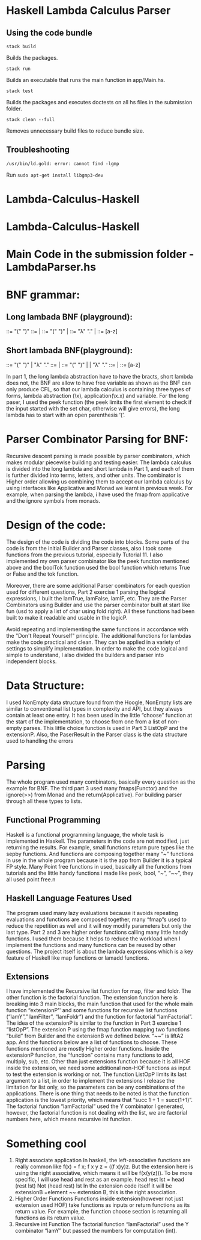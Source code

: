# Haskell Lambda Calculus Parser

## Using the code bundle

`stack build`

Builds the packages.

`stack run`

Builds an executable that runs the main function in app/Main.hs.

`stack test`

Builds the packages and executes doctests on all hs files in the submission folder.

`stack clean --full`

Removes unnecessary build files to reduce bundle size.

## Troubleshooting

`/usr/bin/ld.gold: error: cannot find -lgmp`

Run `sudo apt-get install libgmp3-dev`
# Lambda-Calculus-Haskell
# Lambda-Calculus-Haskell


# Main Code in the submission folder - LambdaParser.hs

# BNF grammar:
## Long lambada BNF (playground):


<longLam> ::= "(" <longobject> ")"
<longlam> ::= <longlam> <longterm> | <longterm> <longterm> ::= "(" <longobject> ")" | <letter> <longobject> ::= "λ" <letter> "." <longlam> | <longlam> <letter> ::= [a-z]
  
## Short lambada BNF(playground):

<shortLam> ::= "(" <shortlam> ")" | "λ" <letterList> "." <shortlam> <shortlam> ::= <shortlam> <shortterm> | <shortterm>
<shortterm> ::= "(" <shortlam> ")" | <letter> | "λ" <letterList> "." <shortlam> <letterList> ::= <letter> | <letter> <letterList>
<letter> ::= [a-z]

  
In part 1, the long lambda abstraction have to have the bracts, short lambda does not, the BNF are allow to have free variable as shown as the BNF can only produce CFL, so that our lambda calculus is containing three types of forms, lambda abstraction (\x), application(\x.x) and variable. For the long paser, I used the peek function (the peek limits the first element to check if the input started with the set char, otherwise will give errors), the long lambda has to start with an open parenthesis ‘(‘.

# Parser Combinator Parsing for BNF:
Recursive descent parsing is made possible by parser combinators, which makes modular piecewise building and testing easier. The lambda calculus is divided into the long lambda and short lambda in Part 1, and each of them is further divided into terms, letters, and other units. The combinator is Higher order allowing us combining them to accept our lambda calculus by using interfaces like Applicative and Monad we learnt in previous week. For example, when parsing the lambda, i have used the fmap from applicative and the ignore symbols from monads.
 
# Design of the code:
The design of the code is dividing the code into blocks. Some parts of the code is from the initial Builder and Parser classes, also I took some functions from the previous tutorial, especially Tutorial 11. I also implemented my own parser combinator like the peek function mentioned above and the boolTok function used the bool function which returns True or False and the tok function.
  
Moreover, there are some additional Parser combinators for each question used for different questions, Part 2 exercise 1 parsing the logical expressions, I built the lamTrue, lamFalse, lamIF, etc. They are the Parser Combinators using Builder and use the parser combinator built at start like fun (usd to apply a list of char using fold right). All these functions had been built to make it readable and usable in the logicP.
  
Avoid repeating and implementing the same functions in accordance with the "Don't Repeat Yourself" principle. The additional functions for lambdas make the code practical and clean. They can be applied in a variety of settings to simplify implementation. In order to make the code logical and simple to understand, I also divided the builders and parser into independent blocks.

# Data Structure:
I used NonEmpty data structure found from the Hoogle, NonEmpty lists are similar to conventional list types in complexity and API, but they always contain at least one entry. It has been used in the little “choose” function at the start of the implementation, to choose from one from a list of non- empty parses. This little choice function is used in Part 3 ListOpP and the extensionP. Also, the PaserResult in the Parser class is the data structure used to handling the errors

# Parsing
The whole program used many combinators, basically every question as the example for BNF. The third part 3 used many fmaps(Functor) and the ignore(>>) from Monad and the return(Applicative). For building parser through all these types to lists.

## Functional Programming
Haskell is a functional programming language, the whole task is implemented in Haskell. The parameters in the code are not modified, just returning the results. For example, small functions return pure types like the sepby functions. And functions are composing together many “~” functions in use in the whole program because it is the app from Builder it is a typical FP style. Many Point free functions in used, basically all the functions from tutorials and the little handy functions i made like peek, bool, “~”, “~~”, they all used point free.n

## Haskell Language Features Used
The program used many lazy evaluations because it avoids repeating evaluations and functions are composed together, many “fmap”s used to reduce the repetition as well and it will noy modify parameters but only the last type. Part 2 and 3 are higher order functions calling many little handy functions. I used them because it helps to reduce the workload when I implement the functions and many functions can be reused by other questions. The project itself is about the lambda expressions which is a key feature of Haskell like map functions or lamadd functions.

## Extensions
I have implemented the Recursive list function for map, filter and foldr. The other
function is the factorial function.
The extension function here is breaking into 3 main blocks, the main function that used for the whole main function “extensionP'' and some functions for recursive list functions (“lamY”,” lamFilter”, “lamFoldr”) and the function for factorial “lamFactorial”. The idea of the extensionP is similar to the function in Part 3 exercise 1 “listOpP”. The extension P using the fmap function mapping two functions “build” from Builder and the extensionB we defined below. “~~” is liftA2 app. And the functions below are a list of functions to choose. These functions mentioned are mostly Higher order functions.
Inside the extensionP function, the “function” contains many functions to add, multiply, sub, etc. Other than just extensions function because it is all HOF inside the extension, we need some additional non-HOF functions as input to test the extension is working or not.
The function ListOpP limits its last argument to a list, in order to implement the extensions I release the limitation for list only, so the parameters can be any combinations of the applications. There is one thing that needs to be noted is that the function application is the lowest priority, which means that “succ 1 + 1 = succ(1+1)”.
The factorial function “lamFactorial” used the Y combinator I generated, however, the factorial function is not dealing with the list, we are factorial numbers here, which means recursive int function.

# Something cool
1. Right associate application
In haskell, the left-associative functions are really common like f(x) = f x;
f x y z = ((f x)y)z. But the extension here is using the right associative, which means it will be f(x(y(z))). To be more specific, I will use head and rest as an example.
head rest lst = head (rest lst) Not (head rest) lst
In the extension code itself it will be extensionB =element ~~ extension B, this is the right association.
2. Higher Order Functions
Functions inside extension(however not just extension used HOF) take functions as inputs or return functions as its return value. For example, the function choose section is returning all functions as its return value.
3. Recursive int Function
The factorial function “lamFactorial” used the Y combinator “lamY” but passed the numbers for computation (int).
